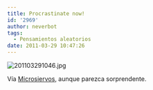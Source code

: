 ```yaml
---
title: Procrastinate now!
id: '2969'
author: neverbot
tags:
  - Pensamientos aleatorios
date: 2011-03-29 10:47:26
---
```


![201103291046.jpg](./201103291046.jpg)

Vía [Microsiervos](http://www.microsiervos.com/archivo/frases-citas/mantengan-la-calma.html), aunque parezca sorprendente.